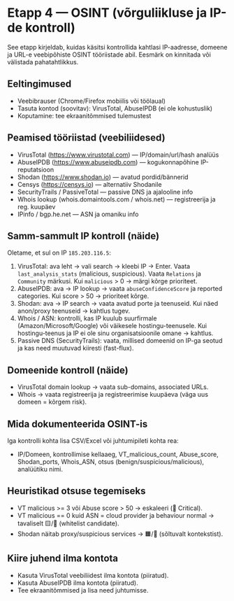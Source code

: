 # Etapp 4 — OSINT (võrguliikluse ja IP-de kontroll)

See etapp kirjeldab, kuidas käsitsi kontrollida kahtlasi IP-aadresse, domeene ja URL-e veebipõhiste OSINT tööriistade abil. Eesmärk on kinnitada või välistada pahatahtlikkus.

## Eeltingimused
- Veebibrauser (Chrome/Firefox mobiilis või töölaual)
- Tasuta kontod (soovitav): VirusTotal, AbuseIPDB (ei ole kohustuslik)
- Koputamine: tee ekraanitõmmised tulemustest

## Peamised tööriistad (veebiliidesed)
- VirusTotal (https://www.virustotal.com) — IP/domain/url/hash analüüs
- AbuseIPDB (https://www.abuseipdb.com) — kogukonnapõhine IP-reputatsioon
- Shodan (https://www.shodan.io) — avatud pordid/bännerid
- Censys (https://censys.io) — alternatiiv Shodanile
- SecurityTrails / PassiveTotal — passive DNS ja ajalooline info
- Whois lookup (whois.domaintools.com / whois.net) — registreerija ja reg. kuupäev
- IPinfo / bgp.he.net — ASN ja omaniku info

## Samm-sammult IP kontroll (näide)
Oletame, et sul on IP `185.203.116.5`:

1. VirusTotal: ava leht → vali search → kleebi IP → Enter. Vaata `last_analysis_stats` (malicious, suspicious). Vaata `Relations` ja `Community` märkusi. Kui `malicious` > 0 → märgi kõrge prioriteet.  
2. AbuseIPDB: ava → IP lookup → vaata `abuseConfidenceScore` ja reported categories. Kui score > 50 → prioriteet kõrge.  
3. Shodan: ava → IP search → vaata avatud porte ja teenuseid. Kui näed anon/proxy teenuseid → kahtlus tugev.  
4. Whois / ASN: kontrolli, kas IP kuulub suurfirmale (Amazon/Microsoft/Google) või väikesele hostingu-teenusele. Kui hostingu-teenus ja IP ei ole sinu organisatsioonile omane → kahtlus.  
5. Passive DNS (SecurityTrails): vaata, millised domeenid on IP-ga seotud ja kas need muutuvad kiiresti (fast-flux).

## Domeenide kontroll (näide)
- VirusTotal domain lookup → vaata sub-domains, associated URLs.  
- Whois → vaata registreerija ja registreerimise kuupäeva (väga uus domeen = kõrgem risk).

## Mida dokumenteerida OSINT-is
Iga kontrolli kohta lisa CSV/Excel või juhtumipileti kohta rea:  
- IP/Domeen, kontrollimise kellaaeg, VT_malicious_count, Abuse_score, Shodan_ports, Whois_ASN, otsus (benign/suspicious/malicious), analüütiku nimi.

## Heuristikad otsuse tegemiseks
- VT malicious >= 3 või Abuse score > 50 → eskaleeri (🔴 Critical).  
- VT malicious == 0 kuid ASN = cloud provider ja behaviour normal → tavaliselt 🟨/🔵 (whitelist candidate).  
- Shodan näitab proxy/suspicious services → 🟧/🔴 (sõltuvalt kontekstist).

## Kiire juhend ilma kontota
- Kasuta VirusTotal veebiliidest ilma kontota (piiratud).  
- Kasuta AbuseIPDB ilma kontota (piiratud).  
- Tee ekraanitõmmised ja lisa need juhtumisse.


